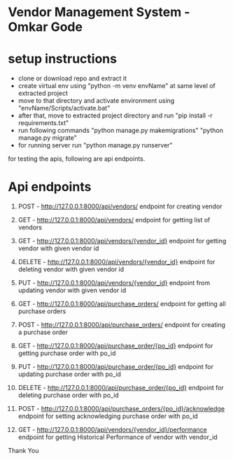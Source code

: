 # Vendor Management System - Omkar Gode

# setup instructions
- clone or download repo and extract it
- create virtual env using "python -m venv envName" at same level of extracted project
- move to that directory and activate environment using "envName/Scripts/activate.bat"
- after that, move to extracted project directory and run "pip install -r requirements.txt"
- run following commands 
    "python manage.py makemigrations"
    "python manage.py migrate"
- for running server run "python manage.py runserver"

for testing the apis, following are api endpoints.

# Api endpoints

1. POST - http://127.0.0.1:8000/api/vendors/ 
    endpoint for creating vendor

2. GET - http://127.0.0.1:8000/api/vendors/
    endpoint for getting list of vendors

3. GET - http://127.0.0.1:8000/api/vendors/{vendor_id}
    endpoint for getting vendor with given vendor id

4. DELETE - http://127.0.0.1:8000/api/vendors/{vendor_id}
    endpoint for deleting vendor with given vendor id

5. PUT - http://127.0.0.1:8000/api/vendors/{vendor_id}
    endpoint from updating vendor with given vendor id

6. GET - http://127.0.0.1:8000/api/purchase_orders/
    endpoint for getting all purchase orders

7. POST - http://127.0.0.1:8000/api/purchase_orders/
    endpoint for creating a purchase order

8. GET - http://127.0.0.1:8000/api/purchase_order/{po_id}
    endpoint for getting purchase order with po_id

9. PUT - http://127.0.0.1:8000/api/purchase_order/{po_id}
    endpoint for updating purchase order with po_id

10. DELETE - http://127.0.0.1:8000/api/purchase_order/{po_id}
    endpoint for deleting purchase order with po_id

11. POST - http://127.0.0.1:8000/api/purchase_orders/{po_id}/acknowledge
    endpoint for setting acknowledging purchase order with po_id

12. GET - http://127.0.0.1:8000/api/vendors/{vendor_id}/performance
    endpoint for getting Historical Performance of vendor with vendor_id


Thank You